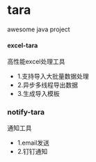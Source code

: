 # tara
awesome java project

#### excel-tara
高性能excel处理工具
- 1.支持导入大批量数据处理
- 2.异步多线程导出数据
- 3.生成导入模板

### notify-tara
通知工具
- 1.email发送
- 2.钉钉通知
